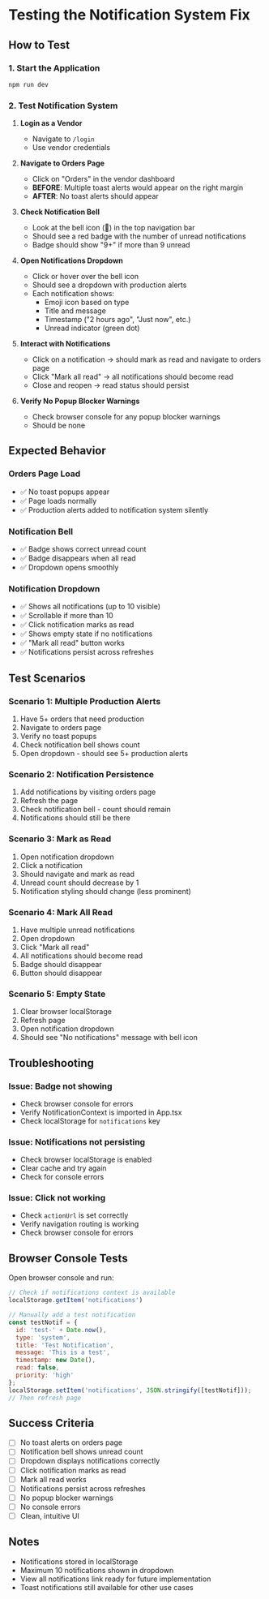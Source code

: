 # Testing the Notification System Fix

## How to Test

### 1. Start the Application
```powershell
npm run dev
```

### 2. Test Notification System
1. **Login as a Vendor**
   - Navigate to `/login`
   - Use vendor credentials

2. **Navigate to Orders Page**
   - Click on "Orders" in the vendor dashboard
   - **BEFORE**: Multiple toast alerts would appear on the right margin
   - **AFTER**: No toast alerts should appear

3. **Check Notification Bell**
   - Look at the bell icon (🔔) in the top navigation bar
   - Should see a red badge with the number of unread notifications
   - Badge should show "9+" if more than 9 unread

4. **Open Notifications Dropdown**
   - Click or hover over the bell icon
   - Should see a dropdown with production alerts
   - Each notification shows:
     - Emoji icon based on type
     - Title and message
     - Timestamp ("2 hours ago", "Just now", etc.)
     - Unread indicator (green dot)

5. **Interact with Notifications**
   - Click on a notification → should mark as read and navigate to orders page
   - Click "Mark all read" → all notifications should become read
   - Close and reopen → read status should persist

6. **Verify No Popup Blocker Warnings**
   - Check browser console for any popup blocker warnings
   - Should be none

## Expected Behavior

### Orders Page Load
- ✅ No toast popups appear
- ✅ Page loads normally
- ✅ Production alerts added to notification system silently

### Notification Bell
- ✅ Badge shows correct unread count
- ✅ Badge disappears when all read
- ✅ Dropdown opens smoothly

### Notification Dropdown
- ✅ Shows all notifications (up to 10 visible)
- ✅ Scrollable if more than 10
- ✅ Click notification marks as read
- ✅ Shows empty state if no notifications
- ✅ "Mark all read" button works
- ✅ Notifications persist across refreshes

## Test Scenarios

### Scenario 1: Multiple Production Alerts
1. Have 5+ orders that need production
2. Navigate to orders page
3. Verify no toast popups
4. Check notification bell shows count
5. Open dropdown - should see 5+ production alerts

### Scenario 2: Notification Persistence
1. Add notifications by visiting orders page
2. Refresh the page
3. Check notification bell - count should remain
4. Notifications should still be there

### Scenario 3: Mark as Read
1. Open notification dropdown
2. Click a notification
3. Should navigate and mark as read
4. Unread count should decrease by 1
5. Notification styling should change (less prominent)

### Scenario 4: Mark All Read
1. Have multiple unread notifications
2. Open dropdown
3. Click "Mark all read"
4. All notifications should become read
5. Badge should disappear
6. Button should disappear

### Scenario 5: Empty State
1. Clear browser localStorage
2. Refresh page
3. Open notification dropdown
4. Should see "No notifications" message with bell icon

## Troubleshooting

### Issue: Badge not showing
- Check browser console for errors
- Verify NotificationContext is imported in App.tsx
- Check localStorage for `notifications` key

### Issue: Notifications not persisting
- Check browser localStorage is enabled
- Clear cache and try again
- Check for console errors

### Issue: Click not working
- Check `actionUrl` is set correctly
- Verify navigation routing is working
- Check browser console for errors

## Browser Console Tests

Open browser console and run:
```javascript
// Check if notifications context is available
localStorage.getItem('notifications')

// Manually add a test notification
const testNotif = {
  id: 'test-' + Date.now(),
  type: 'system',
  title: 'Test Notification',
  message: 'This is a test',
  timestamp: new Date(),
  read: false,
  priority: 'high'
};
localStorage.setItem('notifications', JSON.stringify([testNotif]));
// Then refresh page
```

## Success Criteria
- [ ] No toast alerts on orders page
- [ ] Notification bell shows unread count
- [ ] Dropdown displays notifications correctly
- [ ] Click notification marks as read
- [ ] Mark all read works
- [ ] Notifications persist across refreshes
- [ ] No popup blocker warnings
- [ ] No console errors
- [ ] Clean, intuitive UI

## Notes
- Notifications stored in localStorage
- Maximum 10 notifications shown in dropdown
- View all notifications link ready for future implementation
- Toast notifications still available for other use cases

